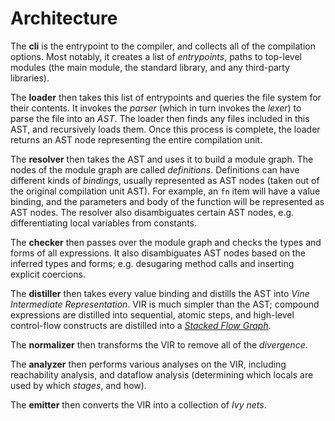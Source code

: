# Architecture

The **cli** is the entrypoint to the compiler, and collects all of the
compilation options. Most notably, it creates a list of *entrypoints*, paths to
top-level modules (the main module, the standard library, and any third-party
libraries).

The **loader** then takes this list of entrypoints and queries the file system
for their contents. It invokes the *parser* (which in turn invokes the *lexer*)
to parse the file into an *AST*. The loader then finds any files included in
this AST, and recursively loads them. Once this process is complete, the loader
returns an AST node representing the entire compilation unit.

The **resolver** then takes the AST and uses it to build a module graph. The
nodes of the module graph are called *definitions*. Definitions can have
different kinds of *bindings*, usually represented as AST nodes (taken out of
the original compilation unit AST). For example, an `fn` item will have a value
binding, and the parameters and body of the function will be represented as AST
nodes. The resolver also disambiguates certain AST nodes, e.g. differentiating
local variables from constants.

The **checker** then passes over the module graph and checks the types and forms
of all expressions. It also disambiguates AST nodes based on the inferred types
and forms; e.g. desugaring method calls and inserting explicit coercions.

The **distiller** then takes every value binding and distills the AST into *Vine
Intermediate Representation*. VIR is much simpler than the AST; compound
expressions are distilled into sequential, atomic steps, and high-level
control-flow constructs are distilled into a [*Stacked Flow Graph*](./sfg).

The **normalizer** then transforms the VIR to remove all of the *divergence*.

The **analyzer** then performs various analyses on the VIR, including
reachability analysis, and dataflow analysis (determining which locals are used
by which *stages*, and how).

The **emitter** then converts the VIR into a collection of *Ivy nets*.
